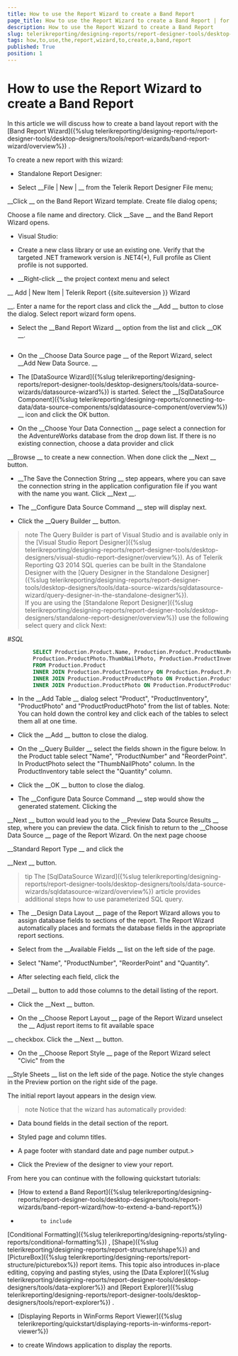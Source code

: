 ```yaml
---
title: How to use the Report Wizard to create a Band Report
page_title: How to use the Report Wizard to create a Band Report | for Telerik Reporting Documentation
description: How to use the Report Wizard to create a Band Report
slug: telerikreporting/designing-reports/report-designer-tools/desktop-designers/tools/report-wizards/band-report-wizard/how-to-use-the-report-wizard-to-create-a-band-report
tags: how,to,use,the,report,wizard,to,create,a,band,report
published: True
position: 1
---
```


# How to use the Report Wizard to create a Band Report



In this article we will discuss how to create a band layout report with the 
[Band Report Wizard]({%slug telerikreporting/designing-reports/report-designer-tools/desktop-designers/tools/report-wizards/band-report-wizard/overview%})
.
      


To create a new report with this wizard:
      


* Standalone Report Designer:
          


* Select 
__File | New |
__ from the Telerik Report Designer File menu;
              
__Click
__ on the Band Report Wizard template. Create file dialog opens;
              
Choose a file name and directory. Click 
__Save
__ and the Band Report Wizard opens.
              


* Visual Studio:
          


* Create a new class library or use an existing one.
                Verify that the targeted .NET framework version is .NET4(+), Full profile as Client profile is not supported.
              


* __Right-click
__ the project context menu and select
                
__                  Add | New Item | Telerik Report 
{{site.suiteversion
}} Wizard
                
__.
                Enter a name for the report class and click the 
__Add
__ button to close the dialog. Select report wizard form opens.
              


* Select the 
__Band Report Wizard
__ option from the list and click 
__OK
__.
              


## 

* On the 
__Choose Data Source page
__ of the
              Report Wizard, select 
__Add New Data Source.
__

* The 
[DataSource Wizard]({%slug telerikreporting/designing-reports/report-designer-tools/desktop-designers/tools/data-source-wizards/datasource-wizard%})
 is started. Select the 
__[SqlDataSource Component]({%slug telerikreporting/designing-reports/connecting-to-data/data-source-components/sqldatasource-component/overview%})
__              icon and click the OK button.
            


* On the 
__Choose Your Data Connection
__ page
              select a connection for the AdventureWorks database from the drop
              down list. If there is no existing connection, choose a data provider and click
              
__Browse
__ to create a new connection.
              When done click the 
__Next
__ button.
            


* __The Save the Connection String
__ step
              appears, where you can save the connection string in the application
              configuration file if you want with the name you want. Click 
__Next
__.
            


* The 
__Configure Data Source Command
__              step will display next.
            


* Click the 
__Query Builder
__ button.
                


>note The Query Builder is part of Visual Studio and is available only in the [Visual Studio Report Designer]({%slug telerikreporting/designing-reports/report-designer-tools/desktop-designers/visual-studio-report-designer/overview%}). As of Telerik Reporting Q3 2014 SQL queries can be built in the Standalone Designer with the [Query Designer in the Standalone Designer]({%slug telerikreporting/designing-reports/report-designer-tools/desktop-designers/tools/data-source-wizards/sqldatasource-wizard/query-designer-in-the-standalone-designer%}).                  
If you are using the 
[Standalone Report Designer]({%slug telerikreporting/designing-reports/report-designer-tools/desktop-designers/standalone-report-designer/overview%})
 use the following select query and click Next:
                
#_SQL_

	
````sql
        SELECT Production.Product.Name, Production.Product.ProductNumber, Production.Product.ReorderPoint,
        Production.ProductPhoto.ThumbNailPhoto, Production.ProductInventory.Quantity
        FROM Production.Product
        INNER JOIN Production.ProductInventory ON Production.Product.ProductID = Production.ProductInventory.ProductID
        INNER JOIN Production.ProductProductPhoto ON Production.Product.ProductID = Production.ProductProductPhoto.ProductID
        INNER JOIN Production.ProductPhoto ON Production.ProductProductPhoto.ProductPhotoID = Production.ProductPhoto.ProductPhotoID

````




* In the 
__Add Table
__ dialog select
                  "Product", "ProductInventory", "ProductPhoto" and "ProductProductPhoto"
                  from the list of tables. Note: You can hold down the control key
                  and click each of the tables to select them all at one time.
                


* Click the 
__Add
__ button to close
                  the dialog.
                


* On the 
__Query Builder
__ select
                  the fields shown in the figure below. In the Product
                  table select "Name", "ProductNumber" and "ReorderPoint". 
                  In ProductPhoto select the "ThumbNailPhoto" column.
                  In the ProductInventory table select the "Quantity"
                  column.
                


* Click the 
__OK
__ button to
                  close the dialog.
                


* The 
__Configure Data Source Command
__                  step would show the generated statement. Clicking the
                  
__Next
__ button would lead you to
                  the 
__Preview Data Source Results
__                  step, where you can preview the data. Click finish to return
                  to the 
__Choose Data Source
__ page
                  of the Report Wizard. On the next page choose
                  
__Standard Report Type
__ and click the
                  
__Next
__ button.
                


>tip The [SqlDataSource Wizard]({%slug telerikreporting/designing-reports/report-designer-tools/desktop-designers/tools/data-source-wizards/sqldatasource-wizard/overview%}) article provides additional steps how to use parameterized SQL query.                  


* The 
__Design Data Layout
__ page
              of the Report Wizard allows you to assign database fields
              to sections of the report. The Report Wizard automatically
              places and formats the database fields in the appropriate
              report sections.
            


* Select from the 
__Available Fields
__                  list on the left side of the page.
                


* Select "Name", "ProductNumber", "ReorderPoint"
                  and "Quantity".
                


* After selecting each field, click the
                  
__Detail
__ button to add those
                  columns to the detail listing of the report.
                


* Click the 
__Next
__ button.
                


* On the 
__Choose Report Layout
__              page of the Report Wizard unselect the 
__                Adjust
                report items to fit available space
              
__ checkbox.
              Click the 
__Next
__ button.
            


* On the 
__Choose Report Style
__              page of the Report Wizard select "Civic" from the
              
__Style Sheets
__ list on the left
              side of the page. Notice the style changes in the Preview
              portion on the right side of the page.
            
The initial report layout appears in the design view. 


>note Notice that the wizard has automatically provided:
* Data bound fields in the detail section of the report.
* Styled page and column titles.
* A page footer with standard date and page number output.>


* Click the Preview of the designer to view your report.
            


From here you can continue with the following quickstart tutorials:


* [How to extend a Band Report]({%slug telerikreporting/designing-reports/report-designer-tools/desktop-designers/tools/report-wizards/band-report-wizard/how-to-extend-a-band-report%})
 -
              to include 
[Conditional Formatting]({%slug telerikreporting/designing-reports/styling-reports/conditional-formatting%})
, 
[Shape]({%slug telerikreporting/designing-reports/report-structure/shape%})
 and 
[PictureBox]({%slug telerikreporting/designing-reports/report-structure/picturebox%})
 report items.
              This topic also introduces in-place editing, copying
              and pasting styles, using the 
[Data Explorer]({%slug telerikreporting/designing-reports/report-designer-tools/desktop-designers/tools/data-explorer%})
 and 
[Report Explorer]({%slug telerikreporting/designing-reports/report-designer-tools/desktop-designers/tools/report-explorer%})
.
            


* [Displaying Reports in WinForms Report Viewer]({%slug telerikreporting/quickstart/displaying-reports-in-winforms-report-viewer%})
 - to create
              Windows application to display the reports.
            


